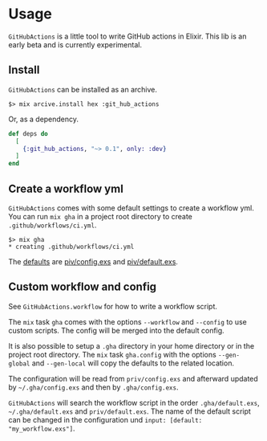 # Usage

`GitHubActions` is a little tool to write GitHub actions in Elixir. This lib
is an early beta and is currently experimental.

## Install

`GitHubActions` can be installed as an archive.

```shell
$> mix arcive.install hex :git_hub_actions
```
Or, as a dependency.

``` elixir
def deps do
  [
    {:git_hub_actions, "~> 0.1", only: :dev}
  ]
end
```

## Create a workflow yml

`GitHubActions` comes with some default settings to create a workflow yml. You
can run `mix gha` in a project root directory to create
`.github/workflows/ci.yml`.

```shell
$> mix gha
* creating .github/workflows/ci.yml
```

The [defaults](/git_hub_actions/defaults.html) are
[piv/config.exs](/git_hub_actions/defaults.html#config.exs)
and
[piv/default.exs](/git_hub_actions/defaults.html#default.exs).

## Custom workflow and config

See `GitHubActions.workflow` for how to write a workflow script.

The `mix` task `gha` comes with the options `--workflow` and `--config` to use
custom scripts. The config will be merged into the default config.

It is also possible to setup a `.gha` directory in your home directory or in the
project root directory. The `mix` task `gha.config` with the options
`--gen-global` and `--gen-local` will copy the defaults to the related location.

The configuration will be read from `priv/config.exs` and afterward updated
by `~/.gha/config.exs` and then by `.gha/config.exs`.

`GitHubActions` will search the workflow script in the order `.gha/default.exs`,
`~/.gha/default.exs` and `priv/default.exs`. The name of the default script can
be changed in the configuration und `input: [default: "my_workflow.exs"]`.
